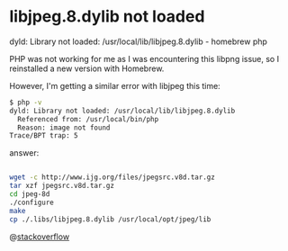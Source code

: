 # libjpeg.8.dylib not loaded

 dyld: Library not loaded: /usr/local/lib/libjpeg.8.dylib - homebrew php

<!-- more -->

PHP was not working for me as I was encountering this libpng issue, so I reinstalled a new version with Homebrew.

However, I'm getting a similar error with libjpeg this time:

```bash
$ php -v
dyld: Library not loaded: /usr/local/lib/libjpeg.8.dylib
  Referenced from: /usr/local/bin/php
  Reason: image not found
Trace/BPT trap: 5

```


answer:

```bash

wget -c http://www.ijg.org/files/jpegsrc.v8d.tar.gz
tar xzf jpegsrc.v8d.tar.gz
cd jpeg-8d
./configure
make
cp ./.libs/libjpeg.8.dylib /usr/local/opt/jpeg/lib

```


@[stackoverflow](https://stackoverflow.com/questions/32703296/dyld-library-not-loaded-usr-local-lib-libjpeg-8-dylib-homebrew-php) 




        


